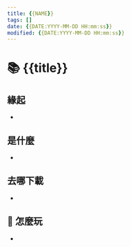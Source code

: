 ```yaml
---
title: {{NAME}}
tags: []
date: {{DATE:YYYY-MM-DD HH:mm:ss}}
modified: {{DATE:YYYY-MM-DD HH:mm:ss}}
---
```


# 📚 {{title}} 

## 緣起

- 

## 是什麼

- 

## 去哪下載

- 

## 📝 怎麼玩

- 
